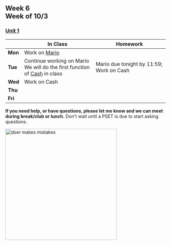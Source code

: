 ## Week 6 <br>Week of 10/3

### [Unit 1](/apcsp/curriculum/1)  

  |       |In Class               |Homework   |
  |-------|---------              |---------  |
  |**Mon**|Work on [Mario](https://candib80.github.io/apcsp/curriculum/1/#labs-practice-and-problems) | |
  |**Tue**|Continue working on Mario<br>We will do the first function of [Cash](https://cs50.harvard.edu/ap/2023/curriculum/x/psets/1/cash/) in class |Mario due tonight by 11:59; Work on Cash |
  |**Wed**|Work on Cash | |
  |**Thu**| | |
  |**Fri**| | |

  **If you need help, or have questions, please let me know and we can meet during break/club or lunch.** Don't wait until a PSET is due to start asking questions.

<img src="https://pbs.twimg.com/media/DpkBAHyXUAAZgbi.jpg" alt="doer makes mistakes" height="350">

<meta http-equiv="refresh" content="300"/>